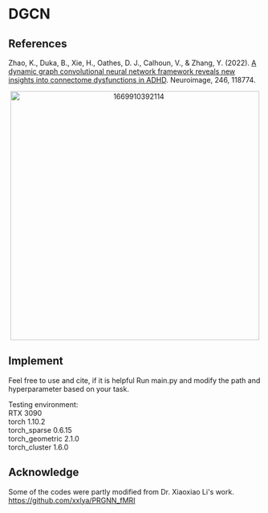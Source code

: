# DGCN

## References<br />
Zhao, K., Duka, B., Xie, H., Oathes, D. J., Calhoun, V., & Zhang, Y. (2022). [A dynamic graph convolutional neural network framework reveals new insights into connectome dysfunctions in ADHD](https://www.sciencedirect.com/science/article/pii/S1053811921010466
). Neuroimage, 246, 118774.

<div align=center>
<img width="496" alt="1669910392114" src="https://user-images.githubusercontent.com/55502834/205100381-223d9229-14a1-4751-a3b0-0efc3be2d2f6.png">
</div>

## Implement<br />
Feel free to use and cite, if it is helpful
Run main.py and modify the path and hyperparameter based on your task.

Testing environment:<br />
RTX 3090<br />
torch 1.10.2<br />
torch_sparse 0.6.15<br />
torch_geometric 2.1.0<br />
torch_cluster 1.6.0

## Acknowledge
Some of the codes were partly modified from Dr. Xiaoxiao Li's work. https://github.com/xxlya/PRGNN_fMRI
